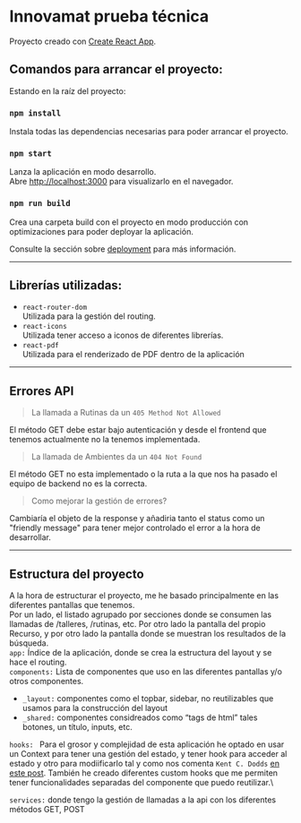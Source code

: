 # Innovamat prueba técnica

Proyecto creado con [Create React App](https://github.com/facebook/create-react-app).

## Comandos para arrancar el proyecto:

Estando en la raíz del proyecto:

### `npm install`

Instala todas las dependencias necesarias para poder arrancar el proyecto.

### `npm start`

Lanza la aplicación en modo desarrollo.\
Abre [http://localhost:3000](http://localhost:3000) para visualizarlo en el navegador.

### `npm run build`

Crea una carpeta build con el proyecto en modo producción con optimizaciones para poder deployar la aplicación.

Consulte la sección sobre [deployment](https://facebook.github.io/create-react-app/docs/deployment) para más información.

---

## Librerías utilizadas:

- `react-router-dom`\
  Utilizada para la gestión del routing.
- `react-icons`\
  Utilizada tener acceso a iconos de diferentes librerías.
- `react-pdf`\
  Utilizada para el renderizado de PDF dentro de la aplicación

---

## Errores API

> La llamada a Rutinas da un `405 Method Not Allowed`

El método GET debe estar bajo autenticación y desde el frontend que tenemos actualmente no la tenemos implementada.

> La llamada de Ambientes da un `404 Not Found`

El método GET no esta implementado o la ruta a la que nos ha pasado el equipo de backend no es la correcta.

> Como mejorar la gestión de errores?

Cambiaría el objeto de la response y añadiria tanto el status como un "friendly message" para tener mejor controlado el error a la hora de desarrollar.

---

## Estructura del proyecto

A la hora de estructurar el proyecto, me he basado principalmente en las diferentes pantallas que tenemos.\
Por un lado, el listado agrupado por secciones donde se consumen las llamadas de /talleres, /rutinas, etc. Por otro lado la pantalla del propio Recurso, y por otro lado la pantalla donde se muestran los resultados de la búsqueda.\
`app:` Índice de la aplicación, donde se crea la estructura del layout y se hace el routing.\
`components:` Lista de componentes que uso en las diferentes pantallas y/o otros componentes.

- `_layout:` componentes como el topbar, sidebar, no reutilizables que usamos para la construcción del layout
- `_shared:` componentes considreados como “tags de html” tales botones, un título, inputs, etc.

`hooks: `
Para el grosor y complejidad de esta aplicación he optado en usar un Context para tener una gestión del estado, y tener hook para acceder al estado y otro para modiificarlo tal y como nos comenta `Kent C. Dodds` [en este post](https://kentcdodds.com/blog/how-to-use-react-context-effectively).
También he creado diferentes custom hooks que me permiten tener funcionalidades separadas del componente que puedo reutilizar.\

`services:` donde tengo la gestión de llamadas a la api con los diferentes métodos GET, POST
